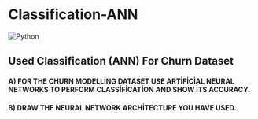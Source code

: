 # Classification-ANN

![Python](https://img.shields.io/badge/python-3670A0?style=for-the-badge&logo=python&logoColor=ffdd54)


## Used Classification (ANN) For Churn Dataset

#### A) FOR THE CHURN MODELLİNG DATASET USE ARTİFİCİAL NEURAL NETWORKS TO PERFORM CLASSİFİCATİON AND SHOW  İTS ACCURACY. 

#### B) DRAW THE NEURAL NETWORK ARCHİTECTURE YOU HAVE USED.
